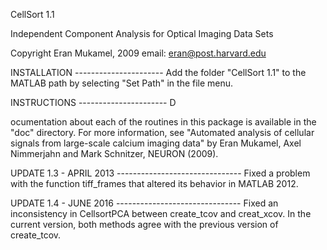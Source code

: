 CellSort 1.1

Independent Component Analysis for Optical Imaging Data Sets

Copyright Eran Mukamel, 2009 email: eran@post.harvard.edu

INSTALLATION ---------------------- 
Add the folder "CellSort 1.1" to the MATLAB path by 
selecting "Set Path" in the file menu.

INSTRUCTIONS ---------------------- D

ocumentation about each of the routines in this 
package is available in the "doc" directory. For more information, see "Automated analysis 
of cellular signals from large-scale calcium imaging data" by Eran Mukamel, Axel Nimmerjahn 
and Mark Schnitzer, NEURON (2009).


UPDATE 1.3 - APRIL 2013 ------------------------------- Fixed a problem with the function 
tiff_frames that altered its behavior in MATLAB 2012.

UPDATE 1.4 - JUNE 2016 ------------------------------- 
Fixed an inconsistency in CellsortPCA between create_tcov and
creat_xcov. In the current version, both methods agree with the previous
version of create_tcov. 

